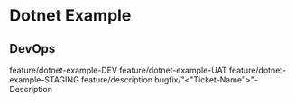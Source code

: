 # Dotnet Example

## DevOps
feature/dotnet-example-DEV
feature/dotnet-example-UAT
feature/dotnet-example-STAGING
feature/description
bugfix/\"<"Ticket-Name\">"-Description